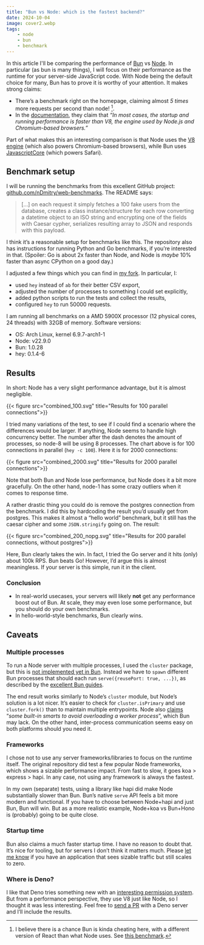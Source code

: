 ```yaml
---
title: "Bun vs Node: which is the fastest backend?"
date: 2024-10-04
image: cover2.webp
tags:
    - node
    - bun
    - benchmark
---
```


In this article I'll be comparing the performance of [Bun](https://bun.sh/) vs [Node](https://nodejs.org/). In particular (as bun is many things), I will focus on their performance as the runtime for your server-side JavaScript code. With Node being the default choice for many, Bun has to prove it is worthy of your attention. It makes strong claims:

- There’s a benchmark right on the homepage, claiming almost *5 times* more requests per second than node! [^1].
- In the [documentation](https://bun.sh/docs/cli/run#performance), they claim that *“In most cases, the startup and running performance is faster than V8, the engine used by Node.js and Chromium-based browsers.”*

[^1]: I believe there is a chance Bun is kinda cheating here, with a different version of React than what Node uses. See [this benchmark](https://medium.com/deno-the-complete-reference/node-js-vs-deno-vs-bun-server-side-rendering-performance-comparison-f80a5abc766f).

Part of what makes this an interesting comparison is that Node uses the [V8 engine](https://v8.dev/) (which also powers Chromium-based browsers), while Bun uses [JavascriptCore](https://developer.apple.com/documentation/javascriptcore) (which powers Safari).



## Benchmark setup

I will be running the benchmarks from this excellent GitHub project: [github.com/nDmitry/web-benchmarks](https://github.com/nDmitry/web-benchmarks). The README says:

> […] on each request it simply fetches a 100 fake users from the database, creates a class instance/structure for each row converting a datetime object to an ISO string and encrypting one of the fields with Caesar cypher, serializes resulting array to JSON and responds with this payload.
>

I think it’s a reasonable setup for benchmarks like this. The repository also has instructions for running Python and Go benchmarks, if you’re interested in that. (Spoiler: Go is about 2x faster than Node, and Node is *maybe* 10% faster than async CPython on a good day.)

I adjusted a few things which you can find in [my fork](https://github.com/evertheylen/web-benchmarks). In particular, I:

- used `hey` instead of `ab` for their better CSV export,
- adjusted the number of processes to something I could set explicitly,
- added python scripts to run the tests and collect the results,
- configured `hey` to run 50000 requests.

I am running all benchmarks on a AMD 5900X processor (12 physical cores, 24 threads) with 32GB of memory. Software versions:

- OS: Arch Linux, kernel 6.9.7-arch1-1
- Node: v22.9.0
- Bun: 1.0.28
- hey: 0.1.4-6



## Results

In short: Node has a very slight performance advantage, but it is almost negligible.

{{< figure src="combined_100.svg" title="Results for 100 parallel connections">}}

I tried many variations of the test, to see if I could find a scenario where the differences would be larger. If anything, Node seems to handle high concurrency better. The number after the dash denotes the amount of processes, so node-8 will be using 8 processes. The chart above is for 100 connections in parallel (`hey -c 100`). Here it is for 2000 connections:

{{< figure src="combined_2000.svg" title="Results for 2000 parallel connections">}}

Note that both Bun and Node lose performance, but Node does it a bit more gracefully. On the other hand, node-1 has some crazy outliers when it comes to response time.

A rather drastic thing you could do is remove the postgres connection from the benchmark. I did this by hardcoding the result you’d usually get from postgres. This makes it almost a “hello world” benchmark, but it still has the caesar cipher and some `JSON.stringify` going on. The result:

{{< figure src="combined_200_nopg.svg" title="Results for 200 parallel connections, without postgres">}}

Here, Bun clearly takes the win. In fact, I tried the Go server and it hits (only) about 100k RPS. Bun beats Go! However, I’d argue this is almost meaningless. If your server is this simple, run it in the client.


### Conclusion

- In real-world usecases, your servers will likely **not** get any performance boost out of Bun. At scale, they may even lose some performance, but you should do your own benchmarks.
- In hello-world-style benchmarks, Bun clearly wins.



## Caveats

### Multiple processes

To run a Node server with multiple processes, I used the `cluster` package, but this is [not implemented yet in Bun](https://bun.sh/guides/http/cluster). Instead we have to `spawn` different Bun processes that should each run `serve({reusePort: true, ...})`, as described by the [excellent Bun guides](https://bun.sh/guides/http/cluster).

The end result works similarly to Node’s `cluster` module, but Node’s solution is a lot nicer. It’s easier to check for `cluster.isPrimary` and use `cluster.fork()` than to maintain multiple entrypoints. Node also [claims](https://nodejs.org/api/cluster.html#how-it-works) “*some built-in smarts to avoid overloading a worker process*”, which Bun may lack. On the other hand, inter-process communication seems easy on both platforms should you need it.

### Frameworks

I chose not to use any server frameworks/libraries to focus on the runtime itself. The original repository did test a few popular Node frameworks, which shows a sizable performance impact. From fast to slow, it goes koa > express > hapi. In any case, not using any framework is always the fastest.

In my own (separate) tests, using a library like hapi did make Node substantially slower than Bun. Bun’s native `serve` API feels a bit more modern and functional. If you have to choose between Node+hapi and just Bun, Bun will win. But as a more realistic example, Node+koa vs Bun+Hono is (probably) going to be quite close.

### Startup time

Bun also claims a much faster startup time. I have no reason to doubt that. It’s nice for tooling, but for servers I don’t think it matters much. Please [let me know](mailto:evertheylen@gmail.com) if you have an application that sees sizable traffic but still scales to zero.

### Where is Deno?

I like that Deno tries something new with an [interesting permission system](https://docs.deno.com/runtime/fundamentals/security/). But from a performance perspective, they use V8 just like Node, so I thought it was less interesting. Feel free to [send a PR](https://github.com/evertheylen/web-benchmarks) with a Deno server and I’ll include the results.

